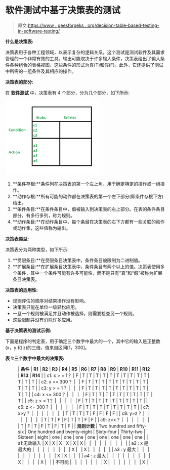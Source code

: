 # 软件测试中基于决策表的测试

> 原文:[https://www . geesforgeks . org/decision-table-based-testing-in-software-testing/](https://www.geeksforgeeks.org/decision-table-based-testing-in-software-testing/)

**什么是决策表:**

决策表用于各种工程领域，以表示复杂的逻辑关系。这个测试是测试软件及其需求管理的一个非常有效的工具。输出可能取决于许多输入条件，决策表给出了输入条件各种组合的表格视图，这些条件的形式为真(T)和假(F)。此外，它还提供了测试中所需的一组条件及其相应的操作。

**决策表的部分:**

在 [**软件测试**](https://www.geeksforgeeks.org/software-testing-basics/) 中，决策表有 4 个部分，分为几个部分，如下所示:

![](img/9c1259b380f0a5b1a2228649dcfa0177.png)

1.  **条件存根:**条件列在决策表的第一个左上角，用于确定特定的操作或一组操作。
2.  **动作存根:**所有可能的动作都在决策表的第一个左下部分(即条件存根下方)给出。
3.  **条件条目:**在条件条目中，值被输入到决策表的右上部分。在表的条件条目部分，有多行多列，称为规则。
4.  **动作条目:**在动作条目中，每个条目在决策表的右下方都有一些关联的动作或动作集，这些值称为输出。

**决策表类型:**

决策表分为两种类型，如下所示:

1.  **受限条目:**在受限条目决策表中，条件条目被限制为二进制值。
2.  **扩展条目:**在扩展条目决策表中，条件条目有两个以上的值。决策表使用多个条件，其中一个条件可能有许多可能性，而不是只有“真”和“假”被称为扩展条目决策表。

**决策表的适用性:**

*   规则评估的顺序对结果操作没有影响。
*   决策表只能在单位一级轻松应用。
*   一旦一个规则被满足并且动作被选择，则需要检查另一个规则。
*   这些限制并没有消除许多应用。

**基于决策表的测试示例:**

下面是程序的判定表，用于确定三个数字中最大的一个，其中它的输入是正整数(x，y 和 z)的三倍，值来自区间[1，300]。

**表 1:三个数字中最大的决策表:**

<figure class="table">

| **条件** | **R1** | **R2** | **R3** | **R4** | **R5** | **R6** | **R7** | **R8** | **R9** | **R10** | **R11** | **R12** | **R13** | **R14** |
| c1: x > = 1？ | F | T | T | T | T | T | T | T | T | T | T | T | T | T |
| c2: x <= 300？ |   | F | T | T | T | T | T | T | T | T | T | T | T | T |
| c3: y > = 1？ |   |   | F | T | T | T | T | T | T | T | T | T | T | T |
| c4: x <= 300？ |   |   |   | F | T | T | T | T | T | T | T | T | T | T |
| c5: z > = 1？ |   |   |   |   | F | T | T | T | T | T | T | T | T | T |
| c6: z <= 300？ |   |   |   |   |   | F | T | T | T | T | T | T | T | T |
| c7: x>y？ |   |   |   |   |   |   | T | T | T | T | F | F | F | F |
| c8: y>z？ |   |   |   |   |   |   | T | T | F | F | T | T | F | F |
| c9: z>x？ |   |   |   |   |   |   | T | F | T | F | T | F | T | F |
| **规则计数** | Two hundred and fifty-six | One hundred and twenty-eight | Sixty-four | Thirty-two | Sixteen | eight | one | one | one | one | one | one | one | one |
| a1:无效输入 | X | X | X | X | X | X |   |   |   |   |   |   |   |   |
| a2 : x 是最大的 |   |   |   |   |   |   |   | X |   | X |   |   |   |   |
| a3 : y 最大 |   |   |   |   |   |   |   |   |   |   | X | X |   |   |
| a4 : z 最大 |   |   |   |   |   |   |   |   | X |   |   |   | X |   |
| 不可能 |   |   |   |   |   |   | X |   |   |   |   |   |   | X |

</figure>